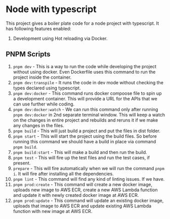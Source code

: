 # Node with typescript

This project gives a boiler plate code for a node project with typescript. It has following features enabled:

1. Development using Hot reloading via Docker.

## PNPM Scripts

1. `pnpm dev` - This is a way to run the code while developing the project without using docker. Even Dockerfile uses this command to run the project inside the container.
2. `pnpm dev:transpile` - It runs the code in dev mode without checking the types declared using typescript.
3. `pnpm dev:docker`  - This command runs docker compoose file to spin up a development container. This will provide a URL for the APIs that we can use further while coding.
4. `pnpm dev:docker:watch` - We can run this command only after running `pnpm dev:docker` in 2nd separate terminal window. This will keep a watch on the changes in entire project and rebuilds and reruns it if we make any changes in the files.
5. `pnpm build` - This will just build a project and put the files in dist folder.
6. `pnpm start` - This will start the project using the build files. So before running this command we should have a build in place via command `pnpm build`.
7. `pnpm build:start` - This will make a build and then run the build.
8. `pnpm test` - This will fire up the test files and run the test cases, if present.
9. `prepare` - This will fire automatically when we will run the command `pnpm i`. It will fire after installing all the dependencies.
10. `pnpm lint` - This command will find any kind of linting issues. If we have.
11. `pnpm prod:create` - This command will create a new docker image, uploads new image to AWS ECR, create a new AWS Lambda function and update it with newly created docker image at AWS ECR.
12. `pnpm prod:update` - This command will update an existing docker image, uploads that image to AWS ECR and update existing AWS Lambda function with new image at AWS ECR.
